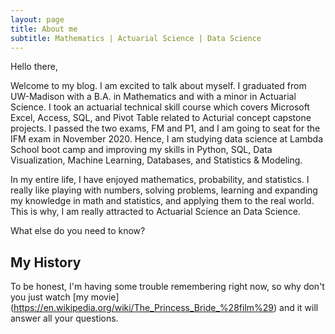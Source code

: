 ```yaml
---
layout: page
title: About me
subtitle: Mathematics | Actuarial Science | Data Science
---
```


Hello there,

Welcome to my blog. I am excited to talk about myself. I graduated from UW-Madison with a B.A. in Mathematics and with a minor in Actuarial Science. I took an actuarial technical skill course which covers Microsoft Excel, Access, SQL, and Pivot Table related to Acturial concept capstone projects. I passed the two exams, FM and P1, and I am going to seat for the IFM exam in November 2020. Hence, I am studying data science at Lambda School boot camp and improving my skills in Python, SQL, Data Visualization, Machine Learning, Databases, and Statistics & Modeling.

In my entire life, I have enjoyed mathematics, probability, and statistics. I really like playing with numbers, solving problems, learning and expanding my knowledge in math and statistics, and applying them to the real world. This is why, I am really attracted to Actuarial Science an Data Science.

What else do you need to know?

## My History

To be honest, I'm having some trouble remembering right now, so why don't you just watch [my movie] (https://en.wikipedia.org/wiki/The_Princess_Bride_%28film%29) and it will answer all your questions.

